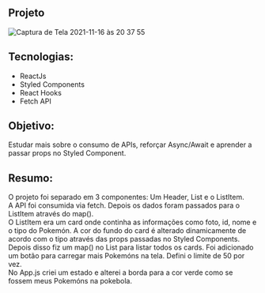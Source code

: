 ## Projeto

![Captura de Tela 2021-11-16 às 20 37 55](https://user-images.githubusercontent.com/10540844/142083515-d03e731b-5764-4341-923f-5244c7d3ed62.png)


## Tecnologias:
* ReactJs
* Styled Components
* React Hooks
* Fetch API

## Objetivo:
Estudar mais sobre o consumo de APIs, reforçar Async/Await e aprender a passar props no Styled Component. 

## Resumo:

O projeto foi separado em 3 componentes: Um Header, List e o ListItem. <br>
A API foi consumida via fetch. Depois os dados foram passados para o ListItem através do map(). <br>
O ListItem era um card onde continha as informações como foto, id, nome e o tipo do Pokemón. A cor do fundo do card é alterado dinamicamente de acordo com o tipo através das props passadas no Styled Components.  <br>
Depois disso fiz um map() no List para listar todos os cards. Foi adicionado um botão para carregar mais Pokemóns na tela. Defini o limite de 50 por vez. <br>
No App.js criei um estado e alterei a borda para a cor verde como se fossem meus Pokemóns na pokebola.

